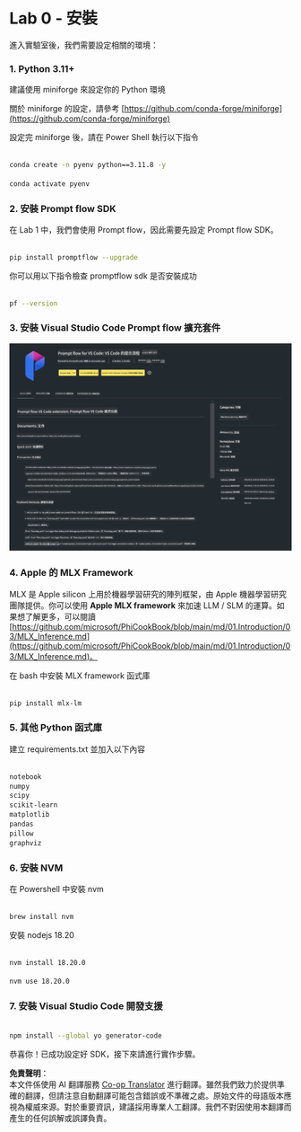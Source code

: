 <!--
CO_OP_TRANSLATOR_METADATA:
{
  "original_hash": "4b16264917d9b93169745d92b8ce8c65",
  "translation_date": "2025-05-08T05:34:07+00:00",
  "source_file": "md/02.Application/02.Code/Phi3/VSCodeExt/HOL/Apple/01.Installations.md",
  "language_code": "tw"
}
-->
# **Lab 0 - 安裝**

進入實驗室後，我們需要設定相關的環境：


### **1. Python 3.11+**

建議使用 miniforge 來設定你的 Python 環境

關於 miniforge 的設定，請參考 [https://github.com/conda-forge/miniforge](https://github.com/conda-forge/miniforge)

設定完 miniforge 後，請在 Power Shell 執行以下指令

```bash

conda create -n pyenv python==3.11.8 -y

conda activate pyenv

```


### **2. 安裝 Prompt flow SDK**

在 Lab 1 中，我們會使用 Prompt flow，因此需要先設定 Prompt flow SDK。

```bash

pip install promptflow --upgrade

```

你可以用以下指令檢查 promptflow sdk 是否安裝成功


```bash

pf --version

```

### **3. 安裝 Visual Studio Code Prompt flow 擴充套件**

![pf](../../../../../../../../../translated_images/pf_ext.8cf76b5846e9b8562b0dd276004237b3ff3797066b9f912d39c0ae6c88b35878.tw.png)

### **4. Apple 的 MLX Framework**

MLX 是 Apple silicon 上用於機器學習研究的陣列框架，由 Apple 機器學習研究團隊提供。你可以使用 **Apple MLX framework** 來加速 LLM / SLM 的運算。如果想了解更多，可以閱讀 [https://github.com/microsoft/PhiCookBook/blob/main/md/01.Introduction/03/MLX_Inference.md](https://github.com/microsoft/PhiCookBook/blob/main/md/01.Introduction/03/MLX_Inference.md)。

在 bash 中安裝 MLX framework 函式庫


```bash

pip install mlx-lm

```



### **5. 其他 Python 函式庫**


建立 requirements.txt 並加入以下內容

```txt

notebook
numpy 
scipy 
scikit-learn 
matplotlib 
pandas 
pillow 
graphviz

```


### **6. 安裝 NVM**

在 Powershell 中安裝 nvm


```bash

brew install nvm

```

安裝 nodejs 18.20


```bash

nvm install 18.20.0

nvm use 18.20.0

```

### **7. 安裝 Visual Studio Code 開發支援**


```bash

npm install --global yo generator-code

```

恭喜你！已成功設定好 SDK，接下來請進行實作步驟。

**免責聲明**：  
本文件係使用 AI 翻譯服務 [Co-op Translator](https://github.com/Azure/co-op-translator) 進行翻譯。雖然我們致力於提供準確的翻譯，但請注意自動翻譯可能包含錯誤或不準確之處。原始文件的母語版本應視為權威來源。對於重要資訊，建議採用專業人工翻譯。我們不對因使用本翻譯而產生的任何誤解或誤譯負責。